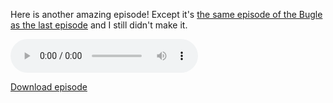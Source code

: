 <!-- 
.. title: Another episode
.. slug: another-episode
.. date: 2017-07-31 11:11:00 UTC+01:00
.. tags: 
.. category: 
.. link: 
.. description: 
.. type: text
-->

Here is another amazing episode!
Except it's [the same episode of the Bugle as the last episode](https://soundcloud.com/the-bugle) and I still didn't make it.

<audio controls="true">
  <source type="audio/mp3" src="/Bugle4037.mp3"></source>
  Your browser does not support the audio element.
</audio>

<a href="/Bugle4037.mp3">Download episode</a>
